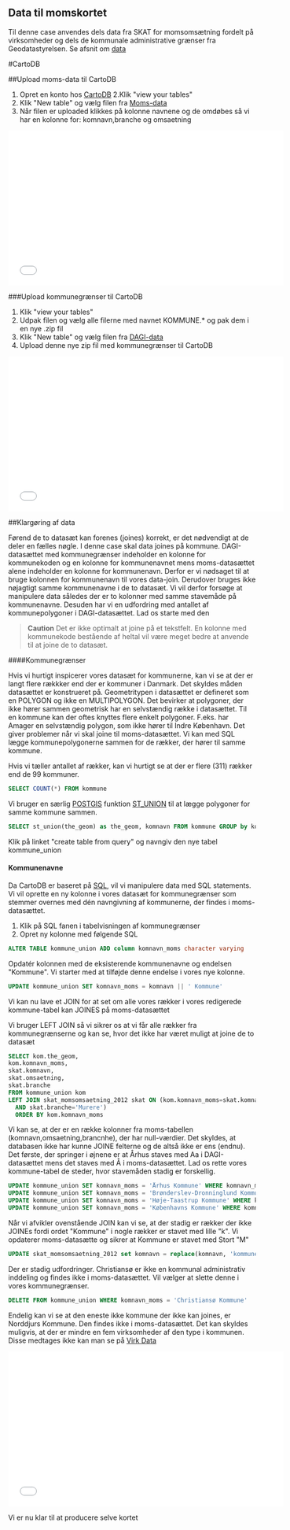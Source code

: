 ## Data til momskortet

Til denne case anvendes dels data fra SKAT for momsomsætning fordelt på virksomheder og dels de kommunale administrative grænser fra Geodatastyrelsen. Se afsnit om [data](/../data/README.html)


#CartoDB

##Upload moms-data til CartoDB

1. Opret en konto hos [CartoDB](https://cartodb.com/)
2.Klik "view your tables"
3. Klik "New table" og vælg filen fra [Moms-data](/../data/moms.html)
4. Når filen er uploaded klikkes på kolonne navnene og de omdøbes så vi har en kolonne for: komnavn,branche og omsaetning

<iframe width="560" height="315" src="//www.youtube.com/embed/glX4yp_ETQQ" frameborder="0" allowfullscreen></iframe>



###Upload kommunegrænser til CartoDB
1. Klik "view your tables"
2. Udpak filen og vælg alle filerne med navnet KOMMUNE.* og pak dem i en nye .zip fil
3. Klik "New table" og vælg filen fra [DAGI-data](/../data/dagi.html)
4. Upload denne nye zip fil med kommunegrænser til CartoDB

<iframe width="560" height="315" src="//www.youtube.com/embed/aGrRyiSol1I" frameborder="0" allowfullscreen></iframe>



##Klargøring af data

Førend de to datasæt kan forenes (joines) korrekt, er det nødvendigt at de deler en fælles nøgle. I denne case skal data joines på kommune. DAGI-datasættet med kommunegrænser indeholder en kolonne for kommunekoden og en kolonne for kommunenavnet mens moms-datasættet alene indeholder en kolonne for kommunenavn. Derfor er vi nødsaget til at bruge kolonnen for kommunenavn til vores data-join. Derudover bruges ikke nøjagtigt samme kommunenavne i de to datasæt. Vi vil derfor forsøge at manipulere data således der er to kolonner med samme stavemåde på kommunenavne. Desuden har vi en udfordring med antallet af kommunepolygoner i DAGI-datasættet. Lad os starte med den



> **Caution**
Det er ikke optimalt at joine på et tekstfelt. En kolonne med kommunekode bestående af heltal vil være meget bedre at anvende til at joine de to datasæt.


####Kommunegrænser

Hvis vi hurtigt inspicerer vores datasæt for kommunerne, kan vi se at der er langt flere rækkker end der er kommuner i Danmark. Det skyldes måden datasættet er konstrueret på. Geometritypen i datasættet er defineret som en POLYGON og ikke en MULTIPOLYGON. Det bevirker at polygoner, der ikke hører sammen geometrisk har en selvstændig række i datasættet. Til en kommune kan der oftes knyttes flere enkelt polygoner. F.eks. har Amager en selvstændig polygon, som ikke hører til Indre København. Det giver problemer når vi skal joine til moms-datasættet. Vi kan med SQL lægge kommunepolygonerne sammen for de rækker, der hører til samme kommune.


Hvis vi tæller antallet af rækker, kan vi hurtigt se at der er flere (311) rækker end de 99 kommuner.

```sql
SELECT COUNT(*) FROM kommune
```

Vi bruger en særlig [POSTGIS](http://postgis.refractions.net/documentation/) funktion [ST_UNION](http://postgis.net/docs/manual-2.0/ST_Union.html) til at lægge polygoner for samme kommune sammen.

```sql
SELECT st_union(the_geom) as the_geom, komnavn FROM kommune GROUP by komnavn
```
Klik på linket "create table from query" og navngiv den nye tabel kommune_union

#### Kommunenavne

Da CartoDB er baseret på [SQL](http://da.wikipedia.org/wiki/Structured_Query_Language), vil vi manipulere data med SQL statements. Vi vil oprette en ny kolonne i vores datasæt for kommunegrænser som stemmer overnes med dén navngivning af kommunerne, der findes i moms-datasættet.

1. Klik på SQL fanen i tabelvisningen af kommunegrænser
2. Opret ny kolonne med følgende SQL

```sql
ALTER TABLE kommune_union ADD column komnavn_moms character varying
```

Opdatér kolonnen med de eksisterende kommunenavne og endelsen "Kommune". Vi starter med at tilføjde denne endelse i vores nye kolonne.


```sql
UPDATE kommune_union SET komnavn_moms = komnavn || ' Kommune'
```

Vi kan nu lave et JOIN for at set om alle vores rækker i vores redigerede kommune-tabel kan JOINES på moms-datasættet

Vi bruger LEFT JOIN så vi sikrer os at vi får alle rækker fra kommunegrænserne og kan se, hvor det ikke har været muligt at joine de to datasæt

```sql
SELECT kom.the_geom,
kom.komnavn_moms,
skat.komnavn,
skat.omsaetning,
skat.branche
FROM kommune_union kom
LEFT JOIN skat_momsomsaetning_2012 skat ON (kom.komnavn_moms=skat.komnavn
  AND skat.branche='Murere')
  ORDER BY kom.komnavn_moms
```

Vi kan se, at der er en række kolonner fra moms-tabellen (komnavn,omsaetning,brancnhe), der har null-værdier. Det skyldes, at databasen ikke har kunne JOINE felterne og de altså ikke er ens (endnu). Det første, der springer i øjnene er at Århus staves med Aa i DAGI-datasættet mens det staves med Å i moms-datasættet. Lad os rette vores kommune-tabel de steder, hvor stavemåden stadig er forskellig.

```sql
UPDATE kommune_union SET komnavn_moms = 'Århus Kommune' WHERE komnavn_moms = 'Aarhus Kommune';
UPDATE kommune_union SET komnavn_moms = 'Brønderslev-Dronninglund Kommune' WHERE komnavn_moms = 'Brønderslev Kommune';
UPDATE kommune_union SET komnavn_moms = 'Høje-Taastrup Kommune' WHERE komnavn_moms = 'Høje Taastrup Kommune';
UPDATE kommune_union SET komnavn_moms = 'Københavns Kommune' WHERE komnavn_moms = 'København Kommune
```

Når vi afvikler ovenstående JOIN kan vi se, at der stadig er rækker der ikke JOINEs fordi ordet "Kommune" i nogle rækker er stavet med lille "k". Vi opdaterer moms-datasætte og sikrer at Kommune er stavet med Stort "M"

```sql
UPDATE skat_momsomsaetning_2012 set komnavn = replace(komnavn, 'kommune', 'Kommune')
```

Der er stadig udfordringer. Christiansø er ikke en kommunal administrativ inddeling og findes ikke i moms-datasættet. Vil vælger at slette denne i vores kommunegrænser.


```sql
DELETE FROM kommune_union WHERE komnavn_moms = 'Christiansø Kommune'
```

Endelig kan vi se at den eneste ikke kommune der ikke kan joines, er Norddjurs Kommune. Den findes ikke i moms-datasættet. Det kan skyldes muligvis, at der er mindre en fem virksomheder af den type i kommunen. Disse medtages ikke kan man se på [Virk Data](http://datahub.virk.dk/dataset/momsomsaetning-gennemsnit)

<iframe width="560" height="315" src="//www.youtube.com/embed/kFr_rBbzWF0" frameborder="0" allowfullscreen></iframe>


Vi er nu klar til at producere selve kortet

